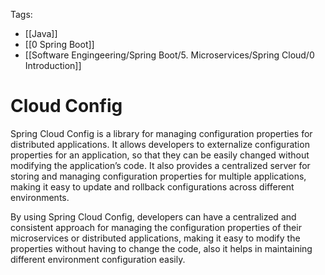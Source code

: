 Tags: 
- [[Java]]
- [[0 Spring Boot]]
- [[Software Engingeering/Spring Boot/5. Microservices/Spring Cloud/0 Introduction]]
# Cloud Config

Spring Cloud Config is a library for managing configuration properties for distributed applications. It allows developers to externalize configuration properties for an application, so that they can be easily changed without modifying the application’s code. It also provides a centralized server for storing and managing configuration properties for multiple applications, making it easy to update and rollback configurations across different environments.

By using Spring Cloud Config, developers can have a centralized and consistent approach for managing the configuration properties of their microservices or distributed applications, making it easy to modify the properties without having to change the code, also it helps in maintaining different environment configuration easily.

